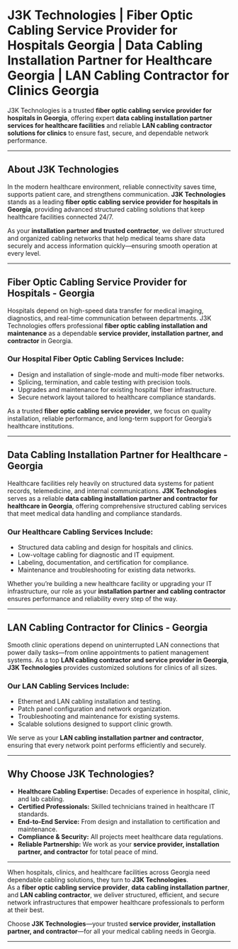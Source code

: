 
# J3K Technologies | Fiber Optic Cabling Service Provider for Hospitals Georgia | Data Cabling Installation Partner for Healthcare Georgia | LAN Cabling Contractor for Clinics Georgia
J3K Technologies is a trusted **fiber optic cabling service provider for hospitals in Georgia**, offering expert **data cabling installation partner services for healthcare facilities** and reliable **LAN cabling contractor solutions for clinics** to ensure fast, secure, and dependable network performance.

---

## About J3K Technologies  
In the modern healthcare environment, reliable connectivity saves time, supports patient care, and strengthens communication. **J3K Technologies** stands as a leading **fiber optic cabling service provider for hospitals in Georgia**, providing advanced structured cabling solutions that keep healthcare facilities connected 24/7.  

As your **installation partner and trusted contractor**, we deliver structured and organized cabling networks that help medical teams share data securely and access information quickly—ensuring smooth operation at every level.

---

## Fiber Optic Cabling Service Provider for Hospitals - Georgia  
Hospitals depend on high-speed data transfer for medical imaging, diagnostics, and real-time communication between departments. J3K Technologies offers professional **fiber optic cabling installation and maintenance** as a dependable **service provider, installation partner, and contractor** in Georgia.  

### Our Hospital Fiber Optic Cabling Services Include:  
- Design and installation of single-mode and multi-mode fiber networks.  
- Splicing, termination, and cable testing with precision tools.  
- Upgrades and maintenance for existing hospital fiber infrastructure.  
- Secure network layout tailored to healthcare compliance standards.  

As a trusted **fiber optic cabling service provider**, we focus on quality installation, reliable performance, and long-term support for Georgia’s healthcare institutions.

---

## Data Cabling Installation Partner for Healthcare - Georgia  
Healthcare facilities rely heavily on structured data systems for patient records, telemedicine, and internal communications. **J3K Technologies** serves as a reliable **data cabling installation partner and contractor for healthcare in Georgia**, offering comprehensive structured cabling services that meet medical data handling and compliance standards.  

### Our Healthcare Cabling Services Include:  
- Structured data cabling and design for hospitals and clinics.  
- Low-voltage cabling for diagnostic and IT equipment.  
- Labeling, documentation, and certification for compliance.  
- Maintenance and troubleshooting for existing data networks.  

Whether you’re building a new healthcare facility or upgrading your IT infrastructure, our role as your **installation partner and cabling contractor** ensures performance and reliability every step of the way.

---

## LAN Cabling Contractor for Clinics - Georgia  
Smooth clinic operations depend on uninterrupted LAN connections that power daily tasks—from online appointments to patient management systems. As a top **LAN cabling contractor and service provider in Georgia**, **J3K Technologies** provides customized solutions for clinics of all sizes.  

### Our LAN Cabling Services Include:  
- Ethernet and LAN cabling installation and testing.  
- Patch panel configuration and network organization.  
- Troubleshooting and maintenance for existing systems.  
- Scalable solutions designed to support clinic growth.  

We serve as your **LAN cabling installation partner and contractor**, ensuring that every network point performs efficiently and securely.

---

## Why Choose J3K Technologies?  
- **Healthcare Cabling Expertise:** Decades of experience in hospital, clinic, and lab cabling.  
- **Certified Professionals:** Skilled technicians trained in healthcare IT standards.  
- **End-to-End Service:** From design and installation to certification and maintenance.  
- **Compliance & Security:** All projects meet healthcare data regulations.  
- **Reliable Partnership:** We work as your **service provider, installation partner, and contractor** for total peace of mind.  

---

 
When hospitals, clinics, and healthcare facilities across Georgia need dependable cabling solutions, they turn to **J3K Technologies**.  
As a **fiber optic cabling service provider**, **data cabling installation partner**, and **LAN cabling contractor**, we deliver structured, efficient, and secure network infrastructures that empower healthcare professionals to perform at their best.  

Choose **J3K Technologies**—your trusted **service provider, installation partner, and contractor**—for all your medical cabling needs in Georgia.  

---
